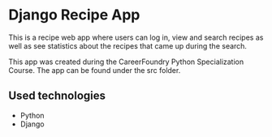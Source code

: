 # Django Recipe App

This is a recipe web app where users can log in, view and search recipes as well as see statistics about the recipes that came up during the search.

This app was created during the CareerFoundry Python Specialization Course. The app can be found under the src folder.

## Used technologies

- Python
- Django
